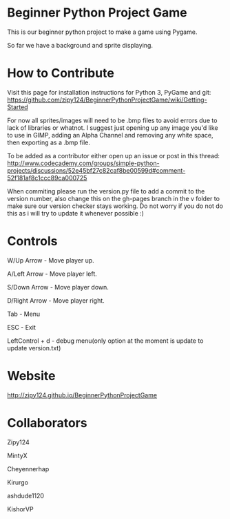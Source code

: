Beginner Python Project Game
============================

This is our beginner python project to make a game using Pygame.

So far we have a background and sprite displaying.

How to Contribute
=================
Visit this page for installation instructions for Python 3, PyGame and git: https://github.com/zipy124/BeginnerPythonProjectGame/wiki/Getting-Started

For now all sprites/images will need to be .bmp files to avoid
errors due to lack of libraries or whatnot. I suggest just opening
up any image you'd like to use in GIMP, adding an Alpha Channel
and removing any white space, then exporting as a .bmp file.

To be added as a contributor either open up an issue or post in this thread: http://www.codecademy.com/groups/simple-python-projects/discussions/52e45bf27c82caf8be00599d#comment-52f181af8c1ccc89ca000725

When commiting please run the version.py file to add a commit to the version number, also change this on the gh-pages branch in the v folder to make sure our version checker stays working. Do not worry if you do not do this as i will try to update it whenever possible :)

Controls
==========

W/Up Arrow - Move player up.

A/Left Arrow - Move player left.

S/Down Arrow - Move player down.

D/Right Arrow - Move player right.

Tab - Menu

ESC - Exit

LeftControl + d - debug menu(only option at the moment is update to update version.txt)

Website
===========
http://zipy124.github.io/BeginnerPythonProjectGame

Collaborators
=====================
Zipy124

MintyX

Cheyennerhap

Kirurgo

ashdude1120

KishorVP
